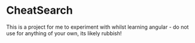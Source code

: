 # CheatSearch
This is a project for me to experiment with whilst learning angular - do not use for anything of your own, its likely rubbish!